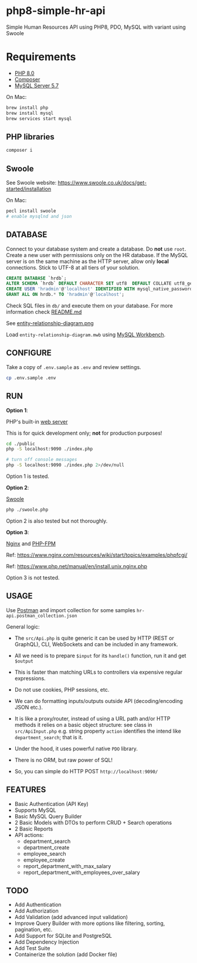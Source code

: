 # php8-simple-hr-api
Simple Human Resources API using PHP8, PDO, MySQL with variant using Swoole

# Requirements

* [PHP 8.0](https://www.php.net/)
* [Composer](https://getcomposer.org/)
* [MySQL Server 5.7](https://dev.mysql.com/downloads/mysql/5.7.html)

On Mac:

```sh
brew install php
brew install mysql
brew services start mysql
```

## PHP libraries

```sh
composer i
```


## Swoole

See Swoole website: https://www.swoole.co.uk/docs/get-started/installation

On Mac:

```sh
pecl install swoole
# enable mysqlnd and json
```

## DATABASE

Connect to your database system and create a database. Do **not** use `root`. Create a new user with permissions only on the HR database. If the MySQL server is on the same machine as the HTTP server, allow only **local** connections. Stick to UTF-8 at all tiers of your solution.

```sql
CREATE DATABASE `hrdb`;
ALTER SCHEMA `hrdb` DEFAULT CHARACTER SET utf8  DEFAULT COLLATE utf8_general_ci;
CREATE USER 'hradmin'@'localhost' IDENTIFIED WITH mysql_native_password BY 'ent3r.A-S3cure,Pa55w0rD';
GRANT ALL ON hrdb.* TO 'hradmin'@'localhost';
```

Check SQL files in `db/` and execute them on your database. For more information check [README.md](https://github.com/muratyaman/php8-simple-hr-api/tree/main/db)

See [entity-relationship-diagram.png](https://github.com/muratyaman/php8-simple-hr-api/blob/main/entity-relationship-diagram.png)

Load `entity-relationship-diagram.mwb` using [MySQL Workbench](https://www.mysql.com/products/workbench/).

## CONFIGURE

Take a copy of `.env.sample` as `.env` and review settings.

```sh
cp .env.sample .env
```

## RUN

**Option 1**:

PHP's built-in [web server](https://www.php.net/manual/en/features.commandline.webserver.php)

This is for quick development only; **not** for production purposes!

```sh
cd ./public
php -S localhost:9090 ./index.php

# turn off console messages
php -S localhost:9090 ./index.php 2>/dev/null
```

Option 1 is tested.


**Option 2**:

[Swoole](https://www.swoole.co.uk)

```sh
php ./swoole.php
```

Option 2 is also tested but not thoroughly.


**Option 3**:

[Nginx](https://nginx.org/) and [PHP-FPM](https://www.php.net/manual/en/install.fpm.php)

Ref: https://www.nginx.com/resources/wiki/start/topics/examples/phpfcgi/

Ref: https://www.php.net/manual/en/install.unix.nginx.php

Option 3 is not tested.

## USAGE

Use [Postman](https://www.postman.com/) and import collection for some samples `hr-api.postman_collection.json`

General logic:

* The `src/Api.php` is quite generic it can be used by HTTP (REST or GraphQL), CLI, WebSockets and can be included in any framework.

* All we need is to prepare `$input` for its `handle()` function, run it and get `$output`

* This is faster than matching URLs to controllers via expensive regular expressions.

* Do not use cookies, PHP sessions, etc.

* We can do formatting inputs/outputs outside API (decoding/encoding JSON etc.).

* It is like a proxy/router, instead of using a URL path and/or HTTP methods it relies on a basic object structure: see class in `src/ApiInput.php` e.g. string property `action` identifies the intend like `department_search`; that is it.

* Under the hood, it uses powerful native `PDO` library.

* There is no ORM, but raw power of SQL!

* So, you can simple do HTTP POST `http://localhost:9090/`

## FEATURES

* Basic Authentication (API Key)
* Supports MySQL
* Basic MySQL Query Builder
* 2 Basic Models with DTOs to perform CRUD + Search operations
* 2 Basic Reports
* API actions:
  * department_search
  * department_create
  * employee_search
  * employee_create
  * report_department_with_max_salary
  * report_department_with_employees_over_salary

## TODO

* Add Authentication
* Add Authorization
* Add Validation (add advanced input validation)
* Improve Query Builder with more options like filtering, sorting, pagination, etc.
* Add Support for SQLite and PostgreSQL
* Add Dependency Injection
* Add Test Suite
* Containerize the solution (add Docker file)
